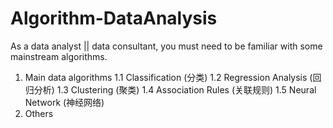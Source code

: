 # Algorithm-DataAnalysis
As a data analyst || data consultant, you must need to be familiar with some mainstream algorithms.

1. Main data algorithms
	1.1 Classification (分类)
	1.2 Regression Analysis (回归分析)
	1.3 Clustering (聚类)
	1.4 Association Rules (关联规则)
	1.5 Neural Network (神经网络)
2. Others 
